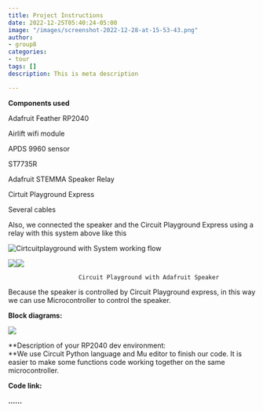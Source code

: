 ```yaml
---
title: Project Instructions
date: 2022-12-25T05:40:24-05:00
image: "/images/screenshot-2022-12-28-at-15-53-43.png"
author:
- group8
categories:
- tour
tags: []
description: This is meta description

---
```

**Components used**

Adafruit Feather RP2040

Airlift wifi module

APDS 9960 sensor

ST7735R

Adafruit STEMMA Speaker Relay

Cirtuit Playground Express

Several cables

Also, we connected the speaker and the Circuit Playground Express using a relay with this system above like this

![](/images/screenshot-2022-12-28-at-16-02-29.png "Cirtcuitplayground with System working flow")

![](/images/screenshot-2022-12-28-at-16-10-36.png)![](/images/screenshot-2022-12-28-at-16-13-26.png)

                        Circuit Playground with Adafruit Speaker

Because the speaker is controlled by Circuit Playground express, in this way we can use Microcontroller to control the speaker.

**Block diagrams:**

![](/images/screenshot-2022-12-28-at-16-15-40.png)

**Description of your RP2040 dev environment:  
**We use Circuit Python language and Mu editor to finish our code. It is easier to make some functions code working together on the same microcontroller.

**Code link:**

**……**